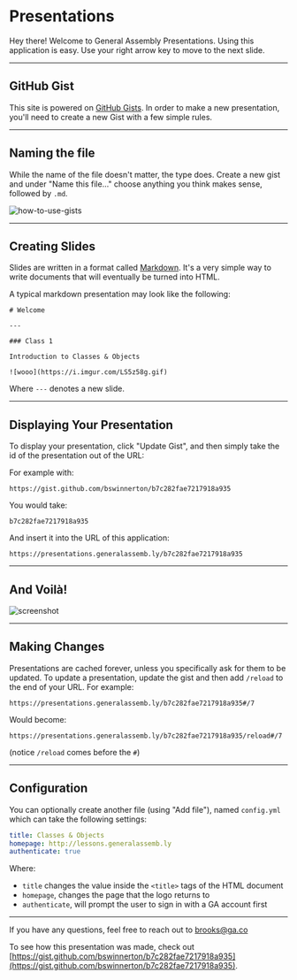 # Presentations

Hey there! Welcome to General Assembly Presentations. Using this application is easy. Use your right arrow key to move to the next slide.

---

## GitHub Gist

This site is powered on [GitHub Gists](https://gist.github.com). In order to make a new presentation, you'll need to create a new Gist with a few simple rules.

---

## Naming the file

While the name of the file doesn't matter, the type does. Create a new gist and under "Name this file..." choose anything you think makes sense, followed by `.md`.

![how-to-use-gists](https://i.imgur.com/9x1ITwr.png)

---

## Creating Slides

Slides are written in a format called [Markdown](https://help.github.com/articles/github-flavored-markdown/). It's a very simple way to write documents that will eventually be turned into HTML.

A typical markdown presentation may look like the following:

```
# Welcome

---

### Class 1

Introduction to Classes & Objects

![wooo](https://i.imgur.com/LS5z58g.gif)
```

Where `---` denotes a new slide.

---

## Displaying Your Presentation

To display your presentation, click "Update Gist", and then simply take the id of the presentation out of the URL:

For example with:

`https://gist.github.com/bswinnerton/b7c282fae7217918a935`

You would take:

`b7c282fae7217918a935`

And insert it into the URL of this application:

`https://presentations.generalassemb.ly/b7c282fae7217918a935`

---

## And Voilà!

![screenshot](https://i.imgur.com/D94GCb4.gif)

---

## Making Changes

Presentations are cached forever, unless you specifically ask for them to be updated. To update a presentation, update the gist and then add `/reload` to the end of your URL. For example:

`https://presentations.generalassemb.ly/b7c282fae7217918a935#/7`

Would become:

`https://presentations.generalassemb.ly/b7c282fae7217918a935/reload#/7`

(notice `/reload` comes before the `#`)

---

## Configuration

You can optionally create another file (using "Add file"), named `config.yml` which can take the following settings:

```yaml
title: Classes & Objects
homepage: http://lessons.generalassemb.ly
authenticate: true
```

Where:

- `title` changes the value inside the `<title>` tags of the HTML document
- `homepage`, changes the page that the logo returns to
- `authenticate`, will prompt the user to sign in with a GA account first

---

If you have any questions, feel free to reach out to [brooks@ga.co](mailto:brooks@ga.co)

To see how this presentation was made, check out [https://gist.github.com/bswinnerton/b7c282fae7217918a935](https://gist.github.com/bswinnerton/b7c282fae7217918a935).
